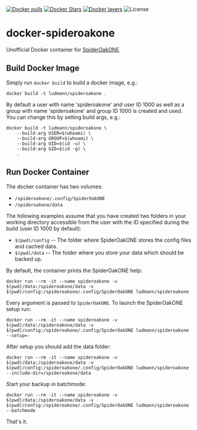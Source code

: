 [![Docker pulls](https://img.shields.io/docker/pulls/ludmann/spideroakone.svg?maxAge=3600)](https://hub.docker.com/r/ludmann/spideroakone/) [![Docker Stars](https://img.shields.io/docker/stars/ludmann/spideroakone.svg?maxAge=3600)](https://hub.docker.com/r/ludmann/spideroakone/) [![Docker layers](https://images.microbadger.com/badges/image/ludmann/spideroakone.svg)](https://microbadger.com/images/ludmann/spideroakone) ![License](https://img.shields.io/badge/License-MIT-green.svg?maxAge=3600)

# docker-spideroakone
Unofficial Docker container for [SpiderOakONE](https://spideroak.com/).


## Build Docker Image

Simply run `docker build` to build a docker image, e.g.:

	docker build -t ludmann/spideroakone .

By default a user with name 'spideroakone' and user ID 1000  as well as a group with name 'spideroakone' and group ID 1000 is created and used. You can change this by setting build args, e.g.:


	docker build -t ludmann/spideroakone \
		--build-arg USER=$(whoami) \
		--build-arg GROUP=$(whoami) \
		--build-arg UID=$(id -u) \
		--build-arg GID=$(id -g) \
		.


## Run Docker Container

The docker container has two volumes:
- `/spideroakone/.config/SpiderOakONE`
- `/spideroakone/data`

The following examples assume that you have created two folders in your working directory accessible from the user with the ID specified during the build (user ID 1000 by default):
- `$(pwd)/config` -- The folder where SpiderOakONE stores the config files and cached data.
- `$(pwd)/data` -- The folder where you store your data which should be backed up.

By default, the container prints the SpiderOakONE help:

	docker run --rm -it --name spideroakone -v $(pwd)/data:/spideroakone/data -v $(pwd)/config:/spideroakone/.config/SpiderOakONE ludmann/spideroakone


Every argument is passed to `SpiderOakONE`. To launch the SpiderOakONE setup run:

	docker run --rm -it --name spideroakone -v $(pwd)/data:/spideroakone/data -v $(pwd)/config:/spideroakone/.config/SpiderOakONE ludmann/spideroakone --setup=-

After setup you should add the data folder:

	docker run --rm -it --name spideroakone -v $(pwd)/data:/spideroakone/data -v $(pwd)/config:/spideroakone/.config/SpiderOakONE ludmann/spideroakone --include-dir=/spideroakone/data

Start your backup in batchmode:

	docker run --rm -it --name spideroakone -v $(pwd)/data:/spideroakone/data -v $(pwd)/config:/spideroakone/.config/SpiderOakONE ludmann/spideroakone --batchmode

That's it.

